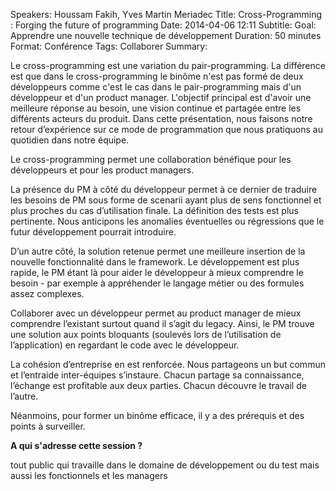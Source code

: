 Speakers: Houssam Fakih, Yves Martin Meriadec
Title: Cross-Programming : Forging the future of programming
Date: 2014-04-06 12:11
Subtitle: 
Goal: Apprendre une nouvelle technique de développement
Duration: 50 minutes
Format: Conférence
Tags: Collaborer
Summary: 


Le cross-programming est une variation du pair-programming. La différence est que dans le cross-programming le binôme n'est pas formé de deux développeurs comme c'est le cas dans le pair-programming mais d'un développeur et d'un product manager. L'objectif principal est d'avoir une meilleure réponse au besoin, une vision continue et partagée entre les différents acteurs du produit. Dans cette présentation, nous faisons notre retour d’expérience sur ce mode de programmation que nous pratiquons au quotidien dans notre équipe.

Le cross-programming permet une collaboration bénéfique pour les développeurs et pour les product managers.

La présence du PM à côté du développeur permet à ce dernier de traduire les besoins de PM sous forme de scenarii ayant plus de sens fonctionnel et plus proches du cas d’utilisation finale. La définition des tests est plus pertinente. Nous anticipons les anomalies éventuelles ou régressions que le futur développement pourrait introduire.

D’un autre côté, la solution retenue permet une meilleure insertion de la nouvelle fonctionnalité dans le framework. Le développement est plus rapide, le PM étant là pour aider le développeur à mieux comprendre le besoin - par exemple à appréhender le langage métier ou des formules assez complexes.

Collaborer avec un développeur permet au product manager de mieux comprendre l’existant surtout quand il s’agit du legacy. Ainsi, le PM trouve une solution aux points bloquants (soulevés lors de l’utilisation de l’application) en regardant le code avec le développeur.

La cohésion d’entreprise en est renforcée. Nous partageons un but commun et l’entraide inter-équipes s’instaure. Chacun partage sa connaissance, l’échange est profitable aux deux parties. Chacun découvre le travail de l’autre.

Néanmoins, pour former un binôme efficace, il y a des prérequis et des points à surveiller.

**A qui s'adresse cette session ?** 

tout public qui travaille dans le domaine de développement ou du test mais aussi les fonctionnels et les managers


